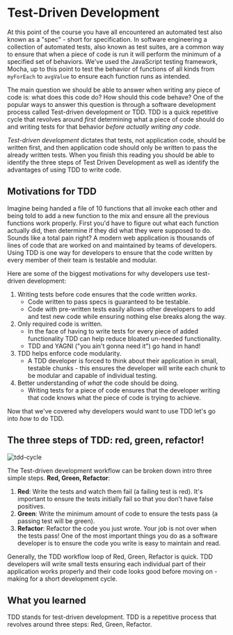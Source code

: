 # Test-Driven Development

At this point of the course you have all encountered an automated test also
known as a "spec" - short for specification. In software engineering a
collection of automated tests, also known as test suites, are a common way to
ensure that when a piece of code is run it will perform the minimum of a
specified set of behaviors. We've used the JavaScript testing framework, Mocha,
up to this point to test the behavior of functions of all kinds from `myForEach`
to `avgValue` to ensure each function runs as intended.

The main question we should be able to answer when writing any piece of code is:
what does this code do? How should this code behave? One of the popular ways to
answer this question is through a software development process called
Test-driven development or TDD. TDD is a quick repetitive cycle that revolves
around _first_ determining what a piece of code should do and writing tests for
that behavior _before actually writing any code_.

_Test-driven development_ dictates that tests, not application code, should be
written first, and then application code should only be written to pass the
already written tests. When you finish this reading you should be able to
identify the three steps of Test Driven Development as well as identify the
advantages of using TDD to write code.

## Motivations for TDD

Imagine being handed a file of 10 functions that all invoke each other and being
told to add a new function to the mix and ensure all the previous functions work
properly. First you'd have to figure out what each function actually did, then
determine if they did what they were supposed to do. Sounds like a total pain
right? A modern web application is thousands of lines of code that are worked on
and maintained by teams of developers. Using TDD is one way for developers to
ensure that the code written by every member of their team is testable and
modular.

Here are some of the biggest motivations for why developers use test-driven
development:

1. Writing tests before code ensures that the code written _works_.
   - Code written to pass specs is guaranteed to be testable.
   - Code with pre-written tests easily allows other developers to add and test
     new code while ensuring nothing else breaks along the way.
2. Only required code is written.
   - In the face of having to write tests for every piece of added functionality
     TDD can help reduce bloated un-needed functionality.
   - TDD and YAGNI ("you ain't gonna need it") go hand in hand!
3. TDD helps enforce code modularity.
   - A TDD developer is forced to think about their application in small,
     testable chunks - this ensures the developer will write each chunk to be
     modular and capable of individual testing.
4. Better understanding of _what_ the code should be doing.
   - Writing tests for a piece of code ensures that the developer writing that
     code knows what the piece of code is trying to achieve.

Now that we've covered why developers would want to use TDD let's go into _how_
to do TDD.

## The three steps of TDD: red, green, refactor!

![tdd-cycle][rgr]

The Test-driven development workflow can be broken down intro three simple
steps. **Red, Green, Refactor**:

1. **Red**: Write the tests and watch them fail (a failing test is red). It's
   important to ensure the tests initially fail so that you don't have false
   positives.
2. **Green**: Write the minimum amount of code to ensure the tests pass (a
   passing test will be green).
3. **Refactor**: Refactor the code you just wrote. Your job is not over when the
   tests pass! One of the most important things you do as a software developer
   is to ensure the code you write is easy to maintain and read.

Generally, the TDD workflow loop of Red, Green, Refactor is quick. TDD
developers will write small tests ensuring each individual part of their
application works properly and their code looks good before moving on - making
for a short development cycle.

[rgr]:
  https://appacademy-open-assets.s3-us-west-1.amazonaws.com/Module-JavaScript/testing/assets/rgr.png

## What you learned

TDD stands for test-driven development. TDD is a repetitive process that
revolves around three steps: Red, Green, Refactor.
